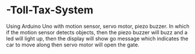 # -Toll-Tax-System
Using Arduino Uno with motion sensor, servo motor, piezo buzzer. In which if the motion sensor detects objects, then the piezo buzzer will buzz and a led will light up, then the display will show go message which indicates the car to move along then servo motor will open the gate.
